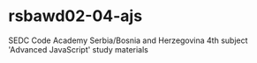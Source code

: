 # rsbawd02-04-ajs
SEDC Code Academy Serbia/Bosnia and Herzegovina 4th subject 'Advanced JavaScript' study materials 
